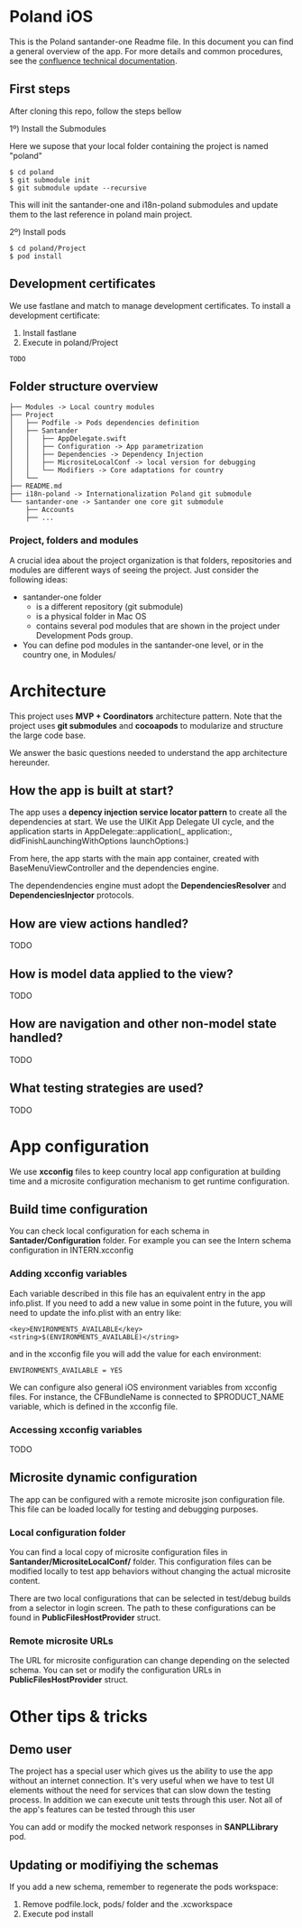 # Poland iOS

This is the Poland santander-one Readme file. In this document you can find a general overview of the app. For more details and common procedures, see the [confluence technical documentation](https://saneu.atlassian.net/wiki/spaces/MOVPL/pages/1122861793/iOS+-+Technical+documentation).

## First steps

After cloning this repo, follow the steps bellow

1º) Install the Submodules

Here we supose that your local folder containing the project is named "poland"
```
$ cd poland
$ git submodule init
$ git submodule update --recursive
```
This will init the santander-one and i18n-poland submodules and update them to the last reference in poland main project.

2º) Install pods

```
$ cd poland/Project
$ pod install
```

## Development certificates
We use fastlane and match to manage development certificates. To install a development certificate:

1. Install fastlane
2. Execute in poland/Project

```
TODO
```

## Folder structure overview
```
├── Modules -> Local country modules
├── Project
│   ├── Podfile -> Pods dependencies definition
│   ├── Santander
│   │   ├── AppDelegate.swift
│   │   ├── Configuration -> App parametrization
│   │   ├── Dependencies -> Dependency Injection
│   │   ├── MicrositeLocalConf -> local version for debugging
│   │   └── Modifiers -> Core adaptations for country
│   └──
├── README.md
├── i18n-poland -> Internationalization Poland git submodule
└── santander-one -> Santander one core git submodule
    ├── Accounts
    ├── ...
```
### Project, folders and modules

A crucial idea about the project organization is that folders, repositories and modules are different ways of seeing the project. Just consider the following ideas:

- santander-one folder
    - is a different repository (git submodule)
    - is a physical folder in Mac OS  
    - contains several pod modules that are shown in the project under Development Pods group.
- You can define pod modules in the santander-one level, or in the country one, in Modules/

# Architecture

This project uses __MVP + Coordinators__ architecture pattern. Note that the project uses __git submodules__ and __cocoapods__ to modularize and structure the large code base.

We answer the basic questions needed to understand the app architecture hereunder.

## How the app is built at start?

The app uses a __depency injection service locator pattern__ to create all the dependencies at start. We use the UIKit App Delegate UI cycle, and the application starts in AppDelegate::application(_ application:, didFinishLaunchingWithOptions launchOptions:)

From here, the app starts with the main app container, created with BaseMenuViewController and the dependencies engine.

The dependendencies engine must adopt the **DependenciesResolver** and **DependenciesInjector** protocols.

## How are view actions handled?
TODO
## How is model data applied to the view?
TODO
## How are navigation and other non-model state handled?
TODO
## What testing strategies are used?
TODO

# App configuration
We use __xcconfig__ files to keep country local app configuration at building time and a microsite configuration mechanism to get runtime configuration.

## Build time configuration
You can check local configuration for each schema in __Santader/Configuration__ folder. For example you can see the Intern schema configuration in INTERN.xcconfig

### Adding xcconfig variables

Each variable described in this file has an equivalent entry in the app info.plist. If you need to add a new value in some point in the future, you will need to update the info.plist with an entry like:

```
<key>ENVIRONMENTS_AVAILABLE</key>
<string>$(ENVIRONMENTS_AVAILABLE)</string>
```
and in the xcconfig file you will add the value for each environment:

```
ENVIRONMENTS_AVAILABLE = YES
```
We can configure also general iOS environment variables from xcconfig files. For instance, the CFBundleName is connected to $PRODUCT_NAME variable, which is defined in the xcconfig file.

### Accessing xcconfig variables
TODO

## Microsite dynamic configuration
The app can be configured with a remote microsite json configuration file. This file can be loaded locally for testing and debugging purposes.

### Local configuration folder

You can find a local copy of microsite configuration files in __Santander/MicrositeLocalConf/__ folder. This configuration files can be modified locally to test app behaviors without changing the actual microsite content.

There are two local configurations that can be selected in test/debug builds from a selector in login screen. The path to these configurations can be found in __PublicFilesHostProvider__ struct.

### Remote microsite URLs

The URL for microsite configuration can change depending on the selected schema. You can set or modify the configuration URLs in __PublicFilesHostProvider__ struct.

# Other tips & tricks

## Demo user

The project has a special user which gives us the ability to use the app without an internet connection. It's very useful when we have to test UI elements without the need for services that can slow down the testing process. In addition we can execute unit tests through this user. Not all of the app's features can be tested through this user

You can add or modify the mocked network responses in __SANPLLibrary__ pod.

## Updating or modifiying the schemas

If you add a new schema, remember to regenerate the pods workspace:

1. Remove podfile.lock, pods/ folder and the .xcworkspace
2. Execute pod install
